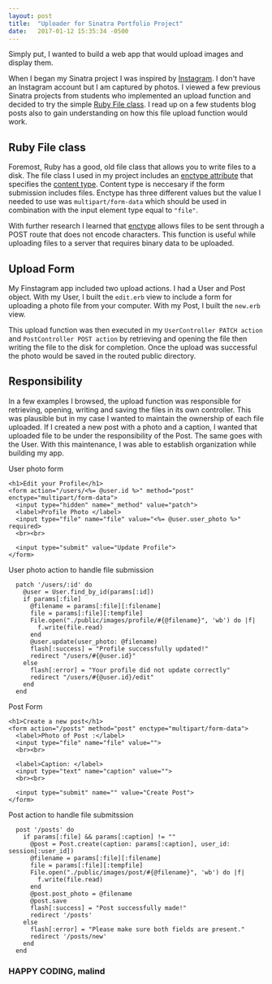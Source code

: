 ```yaml
---
layout: post
title:  "Uploader for Sinatra Portfolio Project"
date:   2017-01-12 15:35:34 -0500
---
```


Simply put, I wanted to build a web app that would upload images and display them.

When I began my Sinatra project I was inspired by [Instagram](https://www.instagram.com/).  I don't have an Instagram account but I am captured by photos.  I viewed a few previous Sinatra projects from students who implemented an upload function and decided to try the simple [Ruby File class](http://ruby-doc.org/core-2.2.0/File.html).  I read up on a few students blog posts also to gain understanding on how this file upload function would work.

## Ruby File class
Foremost, Ruby has a good, old file class that allows you to write files to a disk.  The file class I used in my project includes an [enctype attribute](https://www.w3.org/TR/html401/interact/forms.html#h-17.3) that specifies the [content type](https://www.w3.org/TR/html401/interact/forms.html#form-content-type).  Content type is neccesary if the form submission includes files.  Enctype has three different values but the value I needed to use was `multipart/form-data` which should be used in combination with the input element type equal to `"file"`.

With further research I learned that [enctype](http://www.w3schools.com/tags/att_form_enctype.asp) allows files to be sent through a POST route that does not encode characters.  This function is useful while uploading files to a server that requires binary data to be uploaded.

## Upload Form
My Finstagram app included two upload actions.  I had a User and Post object.  With my User, I built the `edit.erb` view to include a form for uploading a photo file from your computer.  With my Post, I built the `new.erb` view.

This upload function was then executed in my `UserController PATCH action` and `PostController POST action` by retrieving and opening the file then writing the file to the disk for completion.  Once the upload was successful the photo would be saved in the routed public directory.

## Responsibility
In a few examples I browsed, the upload function was responsible for retrieving, opening, writing and saving the files in its own controller.  This was plausible but in my case I wanted to maintain the ownership of each file uploaded.  If I created a new post with a photo and a caption, I wanted that uploaded file to be under the responsibility of the Post.  The same goes with the User.  With this maintenance, I was able to establish organization while building my app.

User photo form

```
<h1>Edit your Profile</h1>
<form action="/users/<%= @user.id %>" method="post" enctype="multipart/form-data">
  <input type="hidden" name="_method" value="patch">
  <label>Profile Photo </label>
  <input type="file" name="file" value="<%= @user.user_photo %>" required>
  <br><br>

  <input type="submit" value="Update Profile">
</form>
```

User photo action to handle file submission

```
  patch '/users/:id' do
    @user = User.find_by_id(params[:id])
    if params[:file]
      @filename = params[:file][:filename]
      file = params[:file][:tempfile]
      File.open("./public/images/profile/#{@filename}", 'wb') do |f|
        f.write(file.read)
      end
      @user.update(user_photo: @filename)
      flash[:success] = "Profile successfully updated!"
      redirect "/users/#{@user.id}"
    else
      flash[:error] = "Your profile did not update correctly"
      redirect "/users/#{@user.id}/edit"
    end
  end
```

Post Form

```
<h1>Create a new post</h1>
<form action="/posts" method="post" enctype="multipart/form-data">
  <label>Photo of Post :</label>
  <input type="file" name="file" value="">
  <br><br>

  <label>Caption: </label>
  <input type="text" name="caption" value="">
  <br><br>

  <input type="submit" name="" value="Create Post">
</form>
```

Post action to handle file submitssion

```
  post '/posts' do
    if params[:file] && params[:caption] != ""
      @post = Post.create(caption: params[:caption], user_id: session[:user_id])
      @filename = params[:file][:filename]
      file = params[:file][:tempfile]
      File.open("./public/images/post/#{@filename}", 'wb') do |f|
        f.write(file.read)
      end
      @post.post_photo = @filename
      @post.save
      flash[:success] = "Post successfully made!"
      redirect '/posts'
    else
      flash[:error] = "Please make sure both fields are present."
      redirect '/posts/new'
    end
  end
```

### HAPPY CODING, malind
	
	
